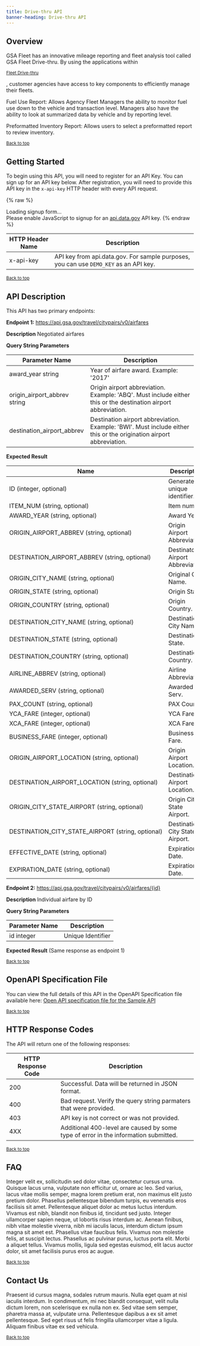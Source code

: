 ```yaml
---
title: Drive-thru API
banner-heading: Drive-thru API
---
```



## Overview

GSA Fleet has an innovative mileage reporting and fleet analysis tool called GSA Fleet Drive-thru. By using the applications within <p><small><a href="https://drivethru.gsa.gov">Fleet Drive-thru</a></small></p>, customer agencies have access to key components to efficiently manage their fleets.

Fuel Use Report: Allows Agency Fleet Managers the ability to monitor fuel use down to the vehicle and transaction level. Managers also have the ability to look at summarized data by vehicle and by reporting level.

Preformatted Inventory Report: Allows users to select a preformatted report to review inventory.


<p><small><a href="#">Back to top</a></small></p>

## Getting Started

To begin using this API, you will need to register for an API Key. You can sign up for an API key below.  After registration, you will need to provide this API key in the `x-api-key` HTTP header with every API request.


{% raw %}
<div id="apidatagov_signup">Loading signup form...</div>
<script type="text/javascript">
  /* * * CONFIGURATION VARIABLES: EDIT BEFORE PASTING INTO YOUR WEBPAGE * * */
  var apiUmbrellaSignupOptions = {
    // Pick a short, unique name to identify your site, like 'gsa-auctions'
    // in this example.
    registrationSource: 'gsa-open',

    // Enter the API key you signed up for and specially configured for this
    // API key signup embed form.
    apiKey: 'Wjww6pZMosePwXxnz7foeWBYa0ADCcw1NIMfuOoP',

    // Provide an example URL you want to show to users after they signup.
    // This can be any API endpoint on your server, and you can use the
    // special {{api_key}} variable to automatically substitute in the API
    // key the user just signed up for.
    exampleApiUrl: 'https://api.gsa.gov/systems/datagov/3/action/package_search?api_key={{api_key}}',

    // OPTIONAL: Provide extra content to display on the signup confirmation
    // page. This will be displayed below the user's API key and the example
    // API URL are shown. HTML is allowed. Defaults to ""
    // signupConfirmationMessage: '',

    // OPTIONAL: Provide a URL to your own contact page to link to for user
    // support. Defaults to "https://api.data.gov/contact/"
    contactUrl: 'https://github.com/gsa/gsa-apis/issues',

    // OPTIONAL: Set to true to verify the user's e-mail address by only
    // sending them their API key via e-mail, and not displaying it on the
    // signup confirmation web page. Defaults to false.
    // verifyEmail: true,

    // OPTIONAL: Set to false to disable sending a welcome e-mail to the
    // user after signing up. Defaults to true.
    // sendWelcomeEmail: false,

    // OPTIONAL: Provide the name of your developer site. This will appear
    // in the subject of the welcome e-mail as "Your {{siteName}} API key".
    // Defaults to "api.data.gov".
    // siteName: 'GSA Developer Network',

    // OPTIONAL: Provide a custom sender name for who the welcome email
    // appears from. The actual address will be "noreply@api.data.gov", but
    // this will change the name of the displayed sender in this fashion:
    // "{{emailFromName}} <noreply@api.data.gov>". Defaults to "".
    // emailFromName: 'GSA Developer Network',

    // OPTIONAL: Provide an extra input field to ask for the user's website.
    // Defaults to false.
    // websiteInput: true,

    // OPTIONAL: Provide an extra checkbox asking the user to agree to terms
    // and conditions before signing up. Defaults to false.
    // termsCheckbox: true,

    // OPTIONAL: If the terms & conditions checkbox is enabled, link to this
    // URL for your API's terms & conditions. Defaults to "".
    // termsUrl: "https://agency.gov/api-terms/",
  };

  /* * * DON'T EDIT BELOW THIS LINE * * */
  (function() {
    var apiUmbrella = document.createElement('script'); apiUmbrella.type = 'text/javascript'; apiUmbrella.async = true;
    apiUmbrella.src = 'https://api.data.gov/static/javascripts/signup_embed.js';
    (document.getElementsByTagName('head')[0] || document.getElementsByTagName('body')[0]).appendChild(apiUmbrella);
  })();
</script>
<noscript>Please enable JavaScript to signup for an <a href="http://api.data.gov/">api.data.gov</a> API key.</noscript>
{% endraw %}  


| HTTP Header Name | Description |
| ---- | ----------- |
| x-api-key | API key from api.data.gov.  For sample purposes, you can use `DEMO_KEY` as an API key. |



<p><small><a href="#">Back to top</a></small></p>

## API Description



This API has two primary endpoints:

**Endpoint 1:** https://api.gsa.gov/travel/citypairs/v0/airfares

**Description**   Negotiated airfares

**Query String Parameters**

| Parameter Name | Description |
| ---- | ----------- |
| award_year string | Year of airfare award. Example: '2017' |
| origin_airport_abbrev string | Origin airport abbreviation. Example: 'ABQ'. Must include either this or the destination airport abbreviation. |
| destination_airport_abbrev | Destination airport abbreviation. Example: 'BWI'. Must include either this or the origination airport abbreviation. |

**Expected Result**

| Name  | Description |
| ---- | ----------- |
| ID (integer, optional) | Generated unique identifier. |
| ITEM_NUM (string, optional) | Item number. |
| AWARD_YEAR (string, optional) | Award Year. |
| ORIGIN_AIRPORT_ABBREV (string, optional) | Origin Airport Abbreviation. |
| DESTINATION_AIRPORT_ABBREV (string, optional) | Destinatoin Airport Abbreviation. |
| ORIGIN_CITY_NAME (string, optional) | Original City Name. |
| ORIGIN_STATE (string, optional) | Origin State. |
| ORIGIN_COUNTRY (string, optional) | Origin Country. |
| DESTINATION_CITY_NAME (string, optional) | Destination City Name. |
| DESTINATION_STATE (string, optional) | Destination State. |
| DESTINATION_COUNTRY (string, optional) | Destination Country. |
| AIRLINE_ABBREV (string, optional) | Airline Abbreviation. |
| AWARDED_SERV (string, optional) | Awarded Serv. |
| PAX_COUNT (string, optional) | PAX Count. |
| YCA_FARE (integer, optional) | YCA Fare. |
| XCA_FARE (integer, optional) | XCA Fare. |
| BUSINESS_FARE (integer, optional) | Business Fare. |
| ORIGIN_AIRPORT_LOCATION (string, optional) | Origin Airport Location. |
| DESTINATION_AIRPORT_LOCATION (string, optional) | Destination Airport Location. |
| ORIGIN_CITY_STATE_AIRPORT (string, optional) | Origin City State Airport. |
| DESTINATION_CITY_STATE_AIRPORT (string, optional) | Destination City State Airport. |
| EFFECTIVE_DATE (string, optional) | Expiration Date. |
| EXPIRATION_DATE (string, optional) | Expiration Date. |



**Endpoint 2:** https://api.gsa.gov/travel/citypairs/v0/airfares/{id}

**Description**   Individual airfare by ID

**Query String Parameters**

| Parameter Name | Description |
| ---- | ----------- |
| id integer | Unique Identifier |

**Expected Result**
(Same response as endpoint 1)

<p><small><a href="#">Back to top</a></small></p>

## OpenAPI Specification File

You can view the full details of this API in the OpenAPI Specification file available here:
<a href="v1/openapi.yaml">Open API specification file for the Sample API</a>

<p><small><a href="#">Back to top</a></small></p>

## HTTP Response Codes

The API will return one of the following responses:

| HTTP Response Code | Description |
| ---- | ----------- |
| 200 | Successful. Data will be returned in JSON format. |
| 400 | Bad request. Verify the query string parmaters that were provided. |
| 403 | API key is not correct or was not provided. |
| 4XX | Additional 400-level are caused by some type of error in the information submitted. |

<p><small><a href="#">Back to top</a></small></p>


## FAQ

Integer velit ex, sollicitudin sed dolor vitae, consectetur cursus urna. Quisque lacus urna, vulputate non efficitur ut, ornare ac leo. Sed varius, lacus vitae mollis semper, magna lorem pretium erat, non maximus elit justo pretium dolor. Phasellus pellentesque bibendum turpis, eu venenatis eros facilisis sit amet. Pellentesque aliquet dolor ac metus luctus interdum. Vivamus est nibh, blandit non finibus id, tincidunt sed justo. Integer ullamcorper sapien neque, ut lobortis risus interdum ac. Aenean finibus, nibh vitae molestie viverra, nibh mi iaculis lacus, interdum dictum ipsum magna sit amet est. Phasellus vitae faucibus felis. Vivamus non molestie felis, at suscipit lectus. Phasellus ac pulvinar purus, luctus porta elit. Morbi a aliquet tellus. Vivamus mollis, ligula sed egestas euismod, elit lacus auctor dolor, sit amet facilisis purus eros ac augue.

<p><small><a href="#">Back to top</a></small></p>

## Contact Us

Praesent id cursus magna, sodales rutrum mauris. Nulla eget quam at nisl iaculis interdum. In condimentum, mi nec blandit consequat, velit nulla dictum lorem, non scelerisque ex nulla non ex. Sed vitae sem semper, pharetra massa at, vulputate urna. Pellentesque dapibus a ex sit amet pellentesque. Sed eget risus ut felis fringilla ullamcorper vitae a ligula. Aliquam finibus vitae ex sed vehicula.

<p><small><a href="#">Back to top</a></small></p>
